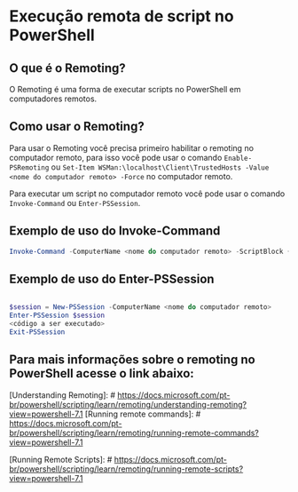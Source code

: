 # Execução remota de script no PowerShell

## O que é o Remoting?

O Remoting é uma forma de executar scripts no PowerShell em computadores remotos.

## Como usar o Remoting?

Para usar o Remoting você precisa primeiro habilitar o remoting no computador remoto, para isso você pode usar o comando `Enable-PSRemoting` ou `Set-Item WSMan:\localhost\Client\TrustedHosts -Value <nome do computador remoto> -Force` no computador remoto.

Para executar um script no computador remoto você pode usar o comando `Invoke-Command` ou `Enter-PSSession`.

## Exemplo de uso do Invoke-Command

```powershell
Invoke-Command -ComputerName <nome do computador remoto> -ScriptBlock {<código a ser executado>}
```

## Exemplo de uso do Enter-PSSession

```powershell

$session = New-PSSession -ComputerName <nome do computador remoto>
Enter-PSSession $session
<código a ser executado>
Exit-PSSession

```


## Para mais informações sobre o remoting no PowerShell acesse o link abaixo: 



[Understanding Remoting]: # https://docs.microsoft.com/pt-br/powershell/scripting/learn/remoting/understanding-remoting?view=powershell-7.1
[Running remote commands]: # https://docs.microsoft.com/pt-br/powershell/scripting/learn/remoting/running-remote-commands?view=powershell-7.1

[Running Remote Scripts]: # https://docs.microsoft.com/pt-br/powershell/scripting/learn/remoting/running-remote-scripts?view=powershell-7.1

